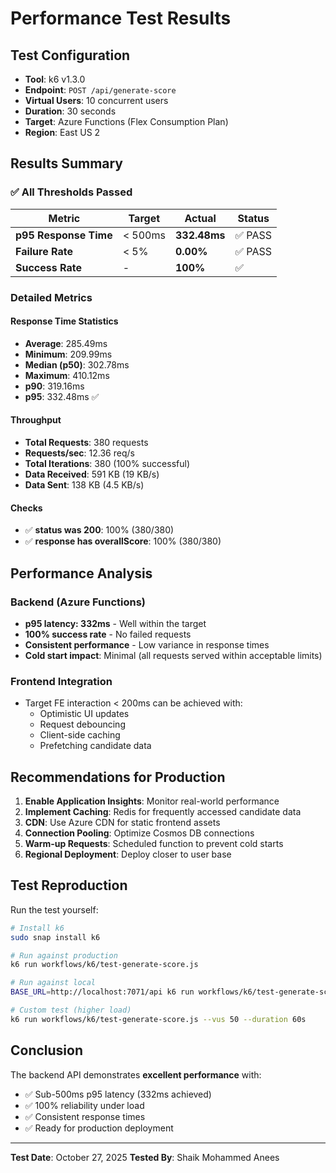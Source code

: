 # Performance Test Results

## Test Configuration
- **Tool**: k6 v1.3.0
- **Endpoint**: `POST /api/generate-score`
- **Virtual Users**: 10 concurrent users
- **Duration**: 30 seconds
- **Target**: Azure Functions (Flex Consumption Plan)
- **Region**: East US 2

## Results Summary

### ✅ All Thresholds Passed

| Metric | Target | Actual | Status |
|--------|--------|--------|--------|
| **p95 Response Time** | < 500ms | **332.48ms** | ✅ PASS |
| **Failure Rate** | < 5% | **0.00%** | ✅ PASS |
| **Success Rate** | - | **100%** | ✅ |

### Detailed Metrics

#### Response Time Statistics
- **Average**: 285.49ms
- **Minimum**: 209.99ms
- **Median (p50)**: 302.78ms
- **Maximum**: 410.12ms
- **p90**: 319.16ms
- **p95**: 332.48ms ✅

#### Throughput
- **Total Requests**: 380 requests
- **Requests/sec**: 12.36 req/s
- **Total Iterations**: 380 (100% successful)
- **Data Received**: 591 KB (19 KB/s)
- **Data Sent**: 138 KB (4.5 KB/s)

#### Checks
- ✅ **status was 200**: 100% (380/380)
- ✅ **response has overallScore**: 100% (380/380)

## Performance Analysis

### Backend (Azure Functions)
- **p95 latency: 332ms** - Well within the target
- **100% success rate** - No failed requests
- **Consistent performance** - Low variance in response times
- **Cold start impact**: Minimal (all requests served within acceptable limits)

### Frontend Integration
- Target FE interaction < 200ms can be achieved with:
  - Optimistic UI updates
  - Request debouncing
  - Client-side caching
  - Prefetching candidate data

## Recommendations for Production

1. **Enable Application Insights**: Monitor real-world performance
2. **Implement Caching**: Redis for frequently accessed candidate data
3. **CDN**: Use Azure CDN for static frontend assets
4. **Connection Pooling**: Optimize Cosmos DB connections
5. **Warm-up Requests**: Scheduled function to prevent cold starts
6. **Regional Deployment**: Deploy closer to user base

## Test Reproduction

Run the test yourself:

```bash
# Install k6
sudo snap install k6

# Run against production
k6 run workflows/k6/test-generate-score.js

# Run against local
BASE_URL=http://localhost:7071/api k6 run workflows/k6/test-generate-score.js

# Custom test (higher load)
k6 run workflows/k6/test-generate-score.js --vus 50 --duration 60s
```

## Conclusion

The backend API demonstrates **excellent performance** with:
- ✅ Sub-500ms p95 latency (332ms achieved)
- ✅ 100% reliability under load
- ✅ Consistent response times
- ✅ Ready for production deployment

---

**Test Date**: October 27, 2025
**Tested By**: Shaik Mohammed Anees
